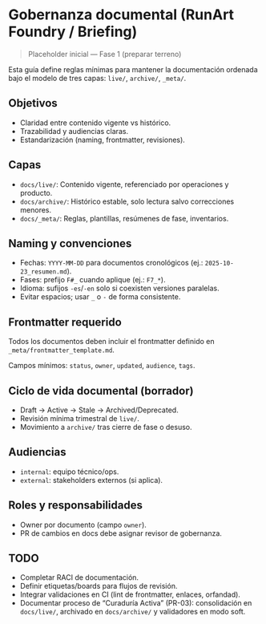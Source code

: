 # Gobernanza documental (RunArt Foundry / Briefing)

> Placeholder inicial — Fase 1 (preparar terreno)

Esta guía define reglas mínimas para mantener la documentación ordenada bajo el modelo de tres capas: `live/`, `archive/`, `_meta/`.

## Objetivos
- Claridad entre contenido vigente vs histórico.
- Trazabilidad y audiencias claras.
- Estandarización (naming, frontmatter, revisiones).

## Capas
- `docs/live/`: Contenido vigente, referenciado por operaciones y producto.
- `docs/archive/`: Histórico estable, solo lectura salvo correcciones menores.
- `docs/_meta/`: Reglas, plantillas, resúmenes de fase, inventarios.

## Naming y convenciones
- Fechas: `YYYY-MM-DD` para documentos cronológicos (ej.: `2025-10-23_resumen.md`).
- Fases: prefijo `F#_` cuando aplique (ej.: `F7_*`).
- Idioma: sufijos `-es`/`-en` solo si coexisten versiones paralelas.
- Evitar espacios; usar `_` o `-` de forma consistente.

## Frontmatter requerido
Todos los documentos deben incluir el frontmatter definido en `_meta/frontmatter_template.md`.

Campos mínimos: `status`, `owner`, `updated`, `audience`, `tags`.

## Ciclo de vida documental (borrador)
- Draft → Active → Stale → Archived/Deprecated.
- Revisión mínima trimestral de `live/`.
- Movimiento a `archive/` tras cierre de fase o desuso.

## Audiencias
- `internal`: equipo técnico/ops.
- `external`: stakeholders externos (si aplica).

## Roles y responsabilidades
- Owner por documento (campo `owner`).
- PR de cambios en docs debe asignar revisor de gobernanza.

## TODO
- Completar RACI de documentación.
- Definir etiquetas/boards para flujos de revisión.
- Integrar validaciones en CI (lint de frontmatter, enlaces, orfandad).
 - Documentar proceso de “Curaduría Activa” (PR-03): consolidación en `docs/live/`, archivado en `docs/archive/` y validadores en modo soft.
